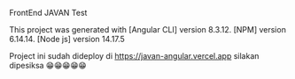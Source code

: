 FrontEnd JAVAN Test

This project was generated with
[Angular CLI] version 8.3.12.
[NPM] version 6.14.14.
[Node js] version 14.17.5

Project ini sudah dideploy di https://javan-angular.vercel.app silakan dipesiksa 😁😁😁😁😁
